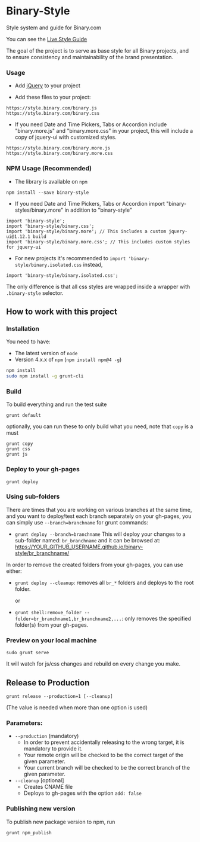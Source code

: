 # Binary-Style
Style system and guide for Binary.com

You can see the [Live Style Guide](https://style.binary.com/)

The goal of the project is to serve as base style for all Binary projects, and to ensure consistency and maintainability of the brand presentation.

### Usage
- Add [jQuery](https://jquery.com/) to your project

- Add these files to your project:

```
https://style.binary.com/binary.js
https://style.binary.com/binary.css
```

- If you need Date and Time Pickers, Tabs or Accordion include "binary.more.js" and "binary.more.css" in your project, this will include a copy of jquery-ui with customized styles.

```
https://style.binary.com/binary.more.js
https://style.binary.com/binary.more.css
```

### NPM Usage (Recommended)
- The library is available on `npm`

```
npm install --save binary-style
```

- If you need Date and Time Pickers, Tabs or Accordion import "binary-styles/binary.more" in addition to "binary-style"

```
import 'binary-style';
import 'binary-style/binary.css';
import 'binary-style/binary.more'; // This includes a custom jquery-ui@1.12.1 build
import 'binary-style/binary.more.css'; // This includes custom styles for jquery-ui
``` 

- For new projects it's recommended to `import 'binary-style/binary.isolated.css` instead,  

```
import 'binary-style/binary.isolated.css';
```

The only difference is that all css styles are wrapped inside a wrapper with `.binary-style` selector.


## How to work with this project

### Installation

You need to have:

- The latest version of `node`
- Version 4.x.x of `npm` (`npm install npm@4 -g`)

```bash
npm install
sudo npm install -g grunt-cli
```

### Build

To build everything and run the test suite

```
grunt default
```

optionally, you can run these to only build what you need, note that `copy` is a must

```
grunt copy
grunt css
grunt js
```

### Deploy to your gh-pages
```
grunt deploy
```

### Using sub-folders
There are times that you are working on various branches at the same time, and you want to deploy/test each branch separately on your gh-pages, you can simply use `--branch=branchname` for grunt commands:
- `grunt deploy --branch=branchname`
This will deploy your changes to a sub-folder named: `br_branchname` and it can be browsed at: https://YOUR_GITHUB_USERNAME.github.io/binary-style/br_branchname/

In order to remove the created folders from your gh-pages, you can use either:
- `grunt deploy --cleanup`: removes all `br_*` folders and deploys to the root folder.

  or
- `grunt shell:remove_folder --folder=br_branchname1,br_branchname2,...`: only removes the specified folder(s) from your gh-pages.

### Preview on your local machine
```
sudo grunt serve
```
It will watch for js/css changes and rebuild on every change you make.


## Release to Production

```
grunt release --production=1 [--cleanup]
```
(The value is needed when more than one option is used)

### Parameters:
- `--production` (mandatory)
  - In order to prevent accidentally releasing to the wrong target, it is mandatory to provide it.
  - Your remote origin will be checked to be the correct target of the given parameter.
  - Your current branch will be checked to be the correct branch of the given parameter.
- `--cleanup` [optional]
  - Creates CNAME file
  - Deploys to gh-pages with the option `add: false`


### Publishing new version
To publish new package version to npm, run
```
grunt npm_publish
```
